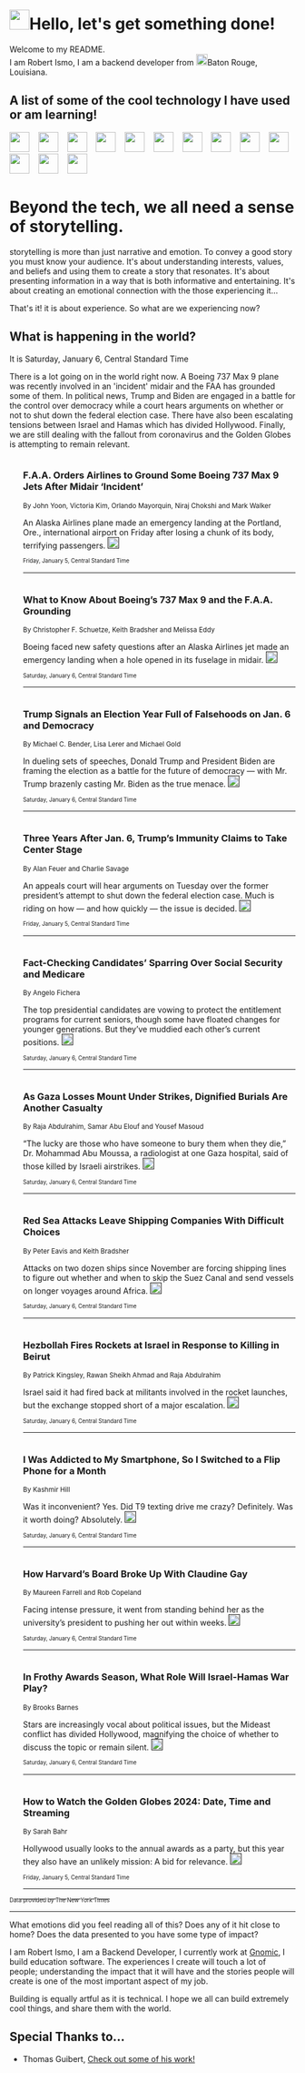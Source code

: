 <h1><img src="https://emojis.slackmojis.com/emojis/images/1643514375/3493/hot-coffee.gif?1643514375" width="35"/>Hello, let's get something done!</h1>

<p>Welcome to my README.<br/>
I am Robert Ismo, I am a backend developer from <img src="https://emojis.slackmojis.com/emojis/images/1638395689/50435/moulin_rouge.png?1638395689" width="20"/>Baton Rouge, Louisiana.</p>
<h2>A list of some of the cool technology I have used or am learning!</h2>
<p>
<img src="https://emojis.slackmojis.com/emojis/images/1643516091/21142/meow_bongotap.gif?1643516091" width="35" alt="">
<img src="https://img.shields.io/badge/Favorite%20Frontend%20Framework-SvelteKit-f83903" alt="">
<img src="https://img.shields.io/badge/Second%20Favorite-Vue-40b581" alt="">
<img src="https://img.shields.io/badge/Most%20Used%20Runtime-Nodejs-78b061" alt="">
<img src="https://emojis.slackmojis.com/emojis/images/1643517416/34482/fire.gif?1643517416" width="35" alt="">
<img src="https://img.shields.io/badge/Javascript%20But%20Better-Typescript-0078ca" alt="">
<img src="https://img.shields.io/badge/Favorite%20Language-Elixir-3e244d" alt="">
<img src="https://img.shields.io/badge/Containerize%20Everything-Docker-6ac9ef" alt="">
<img src="https://emojis.slackmojis.com/emojis/images/1643514596/5999/meow_party.gif?1643514596" width="35" alt="">
<img src="https://img.shields.io/badge/API%20Love%20Language-Graphql-de32a5" alt="">
<img src="https://img.shields.io/badge/Our%20Favorite%20Version%20Controller-Git-e94f33" alt="">
<img src="https://img.shields.io/badge/Favorite%20Database-Redis-d42d1d" alt="">
<img src="https://emojis.slackmojis.com/emojis/images/1643514559/5584/deployparrot.gif?1643514559" width="35" alt="">
<img src="https://img.shields.io/badge/Container%20Interstate-RabbitMQ-f66200" alt="">
<img src="https://img.shields.io/badge/Gotta%20Learn-Kubernetes-316adf" alt="">
<img src="https://img.shields.io/badge/Really%20Mature%20Now-WASM-654fef" alt="">
<img src="https://emojis.slackmojis.com/emojis/images/1666642497/61942/dance_vibe.gif?1666642497" width="35" alt="">
<img src="https://img.shields.io/badge/For%20My%20M1-ARM64-657d96" alt="">
<img src="https://img.shields.io/badge/Loving%20This%20So%20Much-TailwindCSS-17bcb5" alt="">
<img src="https://img.shields.io/badge/Cool%20Build%20Tool-Vite-f9cb24" alt="">
<img src="https://emojis.slackmojis.com/emojis/images/1669231376/62819/working-on-it.gif?1669231376" width="35" alt="">
<img src="https://img.shields.io/badge/Fun%20and%20Easy%20Database-MongoDB-5f8c49" alt="">
<img src="https://img.shields.io/badge/JS%20Life%20Support-NPM-c73737" alt="">
<img src="https://img.shields.io/badge/I%20Liked%20It-DynamoDB-0073b9" alt="">
<img src="https://emojis.slackmojis.com/emojis/images/1643514045/46/question.gif?1643514045" width="35" alt="">
<img src="https://img.shields.io/badge/cool-React-60d6f9" alt="">
<img src="https://img.shields.io/badge/Future%20Big%20Project-Lambda-f37e00" alt="">
<img src="https://img.shields.io/badge/NPM%20But%20Better-PNPM-f1aa07" alt="">
<img src="https://emojis.slackmojis.com/emojis/images/1643514943/9662/fbwow.gif?1643514943" width="35" alt="">
<img src="https://img.shields.io/badge/First%20Language-C-662079" alt="">
<img src="https://img.shields.io/badge/Where%20I%20Deploy%20Frontend-Vercel-000000" alt="">
<img src="https://img.shields.io/badge/Who%20Does%20not%20Want%20an%20App-Swift-f9492a" alt="">
<img src="https://emojis.slackmojis.com/emojis/images/1643514058/151/javascript.png?1643514058" width="35" alt="">
<img src="https://img.shields.io/badge/cool-Python-fbd542" alt="">
<img src="https://img.shields.io/badge/Favorite%20Something-Stripe-656cdc" alt="">
<img src="https://img.shields.io/badge/Of%20Course-HTML5-ed6327" alt="">
<img src="https://emojis.slackmojis.com/emojis/images/1660415405/60731/bomb.gif?1660415405" width="35" alt="">
<img src="https://img.shields.io/badge/hate-CSS-2964ec" alt="">
<img src="https://img.shields.io/badge/Learning-CircleCI-141215" alt="">
<img src="https://img.shields.io/badge/Learning-Rust-fbbb3b" alt="">
<img src="https://emojis.slackmojis.com/emojis/images/1660415397/60712/writing-hand.gif?1660415397" width="35" alt="">
<img src="https://img.shields.io/badge/Dev%20Browser%20of%20Choice-Firefox-cc4e26" alt="">
<img src="https://img.shields.io/badge/Recoverying%20From%20Windows-UNIX-1781e3" alt="">
<img src="https://img.shields.io/badge/LOVE-LogSeq-90c1c2" alt="">
<img src="https://emojis.slackmojis.com/emojis/images/1643514066/223/kirby.gif?1643514066" width="35" alt="">
<img src="https://img.shields.io/badge/Daily%20Driver-MacOS-e6e6e8" alt="">
<img src="https://img.shields.io/badge/Git%20Server-Github-000000" alt="">
<img src="https://img.shields.io/badge/enjoyable-EC2-f17428" alt="">
<img src="https://emojis.slackmojis.com/emojis/images/1643514239/2069/excited.gif?1643514239" width="35" alt="">
</p>
<h1>Beyond the tech, we all need a sense of storytelling.</h1>
<p>storytelling is more than just narrative and emotion. To convey a good story you must know your audience. It's about understanding interests, values, and beliefs and using them to create a story that resonates. It's about presenting information in a way that is both informative and entertaining. It's about creating an emotional connection with the those experiencing it...</p>
<p>That's it! it is about experience. So what are we experiencing now?</p>
<h2>What is happening in the world?</h2>
<p>It is Saturday, January 6, Central Standard Time</p>
<p>
There is a lot going on in the world right now. A Boeing 737 Max 9 plane was recently involved in an &#39;incident&#39; midair and the FAA has grounded some of them. In political news, Trump and Biden are engaged in a battle for the control over democracy while a court hears arguments on whether or not to shut down the federal election case. There have also been escalating tensions between Israel and Hamas which has divided Hollywood. Finally, we are still dealing with the fallout from coronavirus and the Golden Globes is attempting to remain relevant.</p>
<ol>
<img src="https://img.shields.io/badge/-business-blue" alt="">
<h3>F.A.A. Orders Airlines to Ground Some Boeing 737 Max 9 Jets After Midair ‘Incident’</h3>
<sub>By John Yoon, Victoria Kim, Orlando Mayorquin, Niraj Chokshi and Mark Walker</sub>
<p>An Alaska Airlines plane made an emergency landing at the Portland, Ore., international airport on Friday after losing a chunk of its body, terrifying passengers.  <a href=""><img src="https://developer.nytimes.com/files/poweredby_nytimes_30b.png?v=1583354208352" height="20"></a></p>
<sub><sub>Friday, January 5, Central Standard Time</sub></sub>
<hr/>
<img src="https://img.shields.io/badge/-business-blue" alt="">
<h3>What to Know About Boeing’s 737 Max 9 and the F.A.A. Grounding</h3>
<sub>By Christopher F. Schuetze, Keith Bradsher and Melissa Eddy</sub>
<p>Boeing faced new safety questions after an Alaska Airlines jet made an emergency landing when a hole opened in its fuselage in midair.  <a href=""><img src="https://developer.nytimes.com/files/poweredby_nytimes_30b.png?v=1583354208352" height="20"></a></p>
<sub><sub>Saturday, January 6, Central Standard Time</sub></sub>
<hr/>
<img src="https://img.shields.io/badge/-us-blue" alt="">
<h3>Trump Signals an Election Year Full of Falsehoods on Jan. 6 and Democracy</h3>
<sub>By Michael C. Bender, Lisa Lerer and Michael Gold</sub>
<p>In dueling sets of speeches, Donald Trump and President Biden are framing the election as a battle for the future of democracy — with Mr. Trump brazenly casting Mr. Biden as the true menace.  <a href=""><img src="https://developer.nytimes.com/files/poweredby_nytimes_30b.png?v=1583354208352" height="20"></a></p>
<sub><sub>Saturday, January 6, Central Standard Time</sub></sub>
<hr/>
<img src="https://img.shields.io/badge/-us-blue" alt="">
<h3>Three Years After Jan. 6, Trump’s Immunity Claims to Take Center Stage</h3>
<sub>By Alan Feuer and Charlie Savage</sub>
<p>An appeals court will hear arguments on Tuesday over the former president’s attempt to shut down the federal election case. Much is riding on how — and how quickly — the issue is decided.  <a href=""><img src="https://developer.nytimes.com/files/poweredby_nytimes_30b.png?v=1583354208352" height="20"></a></p>
<sub><sub>Friday, January 5, Central Standard Time</sub></sub>
<hr/>
<img src="https://img.shields.io/badge/-us-blue" alt="">
<h3>Fact-Checking Candidates’ Sparring Over Social Security and Medicare</h3>
<sub>By Angelo Fichera</sub>
<p>The top presidential candidates are vowing to protect the entitlement programs for current seniors, though some have floated changes for younger generations. But they’ve muddied each other’s current positions.  <a href=""><img src="https://developer.nytimes.com/files/poweredby_nytimes_30b.png?v=1583354208352" height="20"></a></p>
<sub><sub>Saturday, January 6, Central Standard Time</sub></sub>
<hr/>
<img src="https://img.shields.io/badge/-world-blue" alt="">
<h3>As Gaza Losses Mount Under Strikes, Dignified Burials Are Another Casualty</h3>
<sub>By Raja Abdulrahim, Samar Abu Elouf and Yousef Masoud</sub>
<p>“The lucky are those who have someone to bury them when they die,” Dr. Mohammad Abu Moussa, a radiologist at one Gaza hospital, said of those killed by Israeli airstrikes.  <a href=""><img src="https://developer.nytimes.com/files/poweredby_nytimes_30b.png?v=1583354208352" height="20"></a></p>
<sub><sub>Saturday, January 6, Central Standard Time</sub></sub>
<hr/>
<img src="https://img.shields.io/badge/-business-blue" alt="">
<h3>Red Sea Attacks Leave Shipping Companies With Difficult Choices</h3>
<sub>By Peter Eavis and Keith Bradsher</sub>
<p>Attacks on two dozen ships since November are forcing shipping lines to figure out whether and when to skip the Suez Canal and send vessels on longer voyages around Africa.  <a href=""><img src="https://developer.nytimes.com/files/poweredby_nytimes_30b.png?v=1583354208352" height="20"></a></p>
<sub><sub>Saturday, January 6, Central Standard Time</sub></sub>
<hr/>
<img src="https://img.shields.io/badge/-world-blue" alt="">
<h3>Hezbollah Fires Rockets at Israel in Response to Killing in Beirut</h3>
<sub>By Patrick Kingsley, Rawan Sheikh Ahmad and Raja Abdulrahim</sub>
<p>Israel said it had fired back at militants involved in the rocket launches, but the exchange stopped short of a major escalation.  <a href=""><img src="https://developer.nytimes.com/files/poweredby_nytimes_30b.png?v=1583354208352" height="20"></a></p>
<sub><sub>Saturday, January 6, Central Standard Time</sub></sub>
<hr/>
<img src="https://img.shields.io/badge/-technology-blue" alt="">
<h3>I Was Addicted to My Smartphone, So I Switched to a Flip Phone for a Month</h3>
<sub>By Kashmir Hill</sub>
<p>Was it inconvenient? Yes. Did T9 texting drive me crazy? Definitely. Was it worth doing? Absolutely.  <a href=""><img src="https://developer.nytimes.com/files/poweredby_nytimes_30b.png?v=1583354208352" height="20"></a></p>
<sub><sub>Saturday, January 6, Central Standard Time</sub></sub>
<hr/>
<img src="https://img.shields.io/badge/-business-blue" alt="">
<h3>How Harvard’s Board Broke Up With Claudine Gay</h3>
<sub>By Maureen Farrell and Rob Copeland</sub>
<p>Facing intense pressure, it went from standing behind her as the university’s president to pushing her out within weeks.  <a href=""><img src="https://developer.nytimes.com/files/poweredby_nytimes_30b.png?v=1583354208352" height="20"></a></p>
<sub><sub>Saturday, January 6, Central Standard Time</sub></sub>
<hr/>
<img src="https://img.shields.io/badge/-business-blue" alt="">
<h3>In Frothy Awards Season, What Role Will Israel-Hamas War Play?</h3>
<sub>By Brooks Barnes</sub>
<p>Stars are increasingly vocal about political issues, but the Mideast conflict has divided Hollywood, magnifying the choice of whether to discuss the topic or remain silent.  <a href=""><img src="https://developer.nytimes.com/files/poweredby_nytimes_30b.png?v=1583354208352" height="20"></a></p>
<sub><sub>Saturday, January 6, Central Standard Time</sub></sub>
<hr/>
<img src="https://img.shields.io/badge/-movies-blue" alt="">
<h3>How to Watch the Golden Globes 2024: Date, Time and Streaming</h3>
<sub>By Sarah Bahr</sub>
<p>Hollywood usually looks to the annual awards as a party, but this year they also have an unlikely mission: A bid for relevance.  <a href=""><img src="https://developer.nytimes.com/files/poweredby_nytimes_30b.png?v=1583354208352" height="20"></a></p>
<sub><sub>Friday, January 5, Central Standard Time</sub></sub>
<hr/>
</ol>
<a href="https://developer.nytimes.com"><sub><sub>Data provided by The New York Times</sub></sub></a>
<hr/>
<p>What emotions did you feel reading all of this? Does any of it hit close to home? Does the data presented to you have some type of impact?</p>
<p>I am Robert Ismo, I am a Backend Developer, I currently work at <a href="https://gnomic.education/">Gnomic</a>, I build education software. The experiences I create will touch a lot of people; understanding the impact that it will have and the stories people will create is one of the most important aspect of my job.</p>
<p>Building is equally artful as it is technical. I hope we all can build extremely cool things, and share them with the world.</p>
<h2>Special Thanks to...</h2>
<ul>
<li>Thomas Guibert, <a href="https://github.com/thmsgbrt/thmsgbrt">Check out some of his work!</a></li>
</ul>